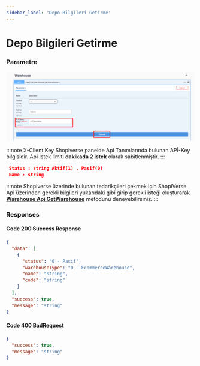 ```yaml
---
sidebar_label: 'Depo Bilgileri Getirme'
---
```


# Depo Bilgileri Getirme

### Parametre


![GetWarehouseRequest](../warehouse/img/GetWarehousesRequest.png)

:::note
X-Client Key   Shopiverse panelde Api Tanımlarında bulunan APİ-Key bilgisidir. Api İstek limiti **dakikada 2 istek** olarak sabitlenmiştir.
:::

```json
 Status : string Aktif(1) , Pasif(0)
 Name : string
```

:::note
Shopiverse üzerinde bulunan tedarikçileri çekmek için ShopiVerse Api üzerinden gerekli bilgileri yukarıdaki gibi girip gerekli isteği oluşturarak **[Warehouse Api GetWarehouse](https://api.shopiverse.com/swagger/index.html "Warehouse Api GetWarehouse")** metodunu deneyebilirsiniz.
:::

### Responses

#### Code 200 Success Response
```json
{
  "data": [
    {
      "status": "0 - Pasif",
      "warehouseType": "0 - EcommerceWarehouse",
      "name": "string",
      "code": "string"
    }
  ],
  "success": true,
  "message": "string"
}
```

#### Code 400 BadRequest
```json
{
  "success": true,
  "message": "string"
}
```
